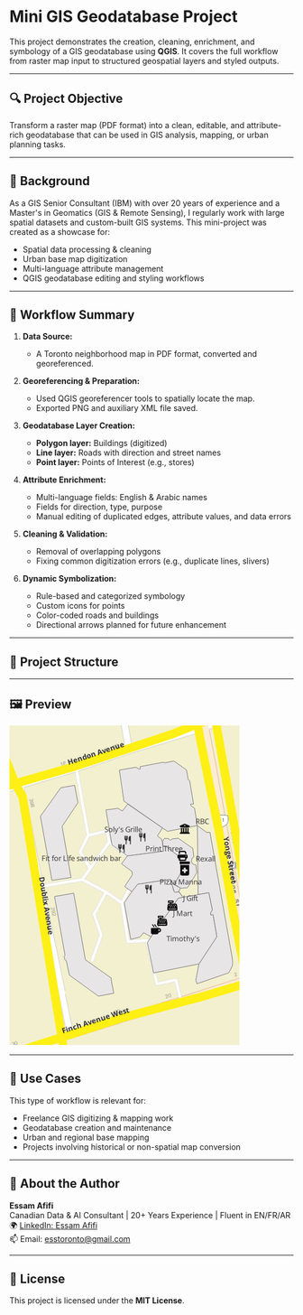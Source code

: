 # Mini GIS Geodatabase Project

This project demonstrates the creation, cleaning, enrichment, and symbology of a GIS geodatabase using **QGIS**. It covers the full workflow from raster map input to structured geospatial layers and styled outputs.

---

## 🔍 Project Objective

Transform a raster map (PDF format) into a clean, editable, and attribute-rich geodatabase that can be used in GIS analysis, mapping, or urban planning tasks.

---

## 🧠 Background

As a GIS Senior Consultant (IBM) with over 20 years of experience and a Master's in Geomatics (GIS & Remote Sensing), I regularly work with large spatial datasets and custom-built GIS systems. This mini-project was created as a showcase for:

- Spatial data processing & cleaning  
- Urban base map digitization  
- Multi-language attribute management  
- QGIS geodatabase editing and styling workflows

---

## 🔧 Workflow Summary

1. **Data Source:**  
   - A Toronto neighborhood map in PDF format, converted and georeferenced.

2. **Georeferencing & Preparation:**  
   - Used QGIS georeferencer tools to spatially locate the map.  
   - Exported PNG and auxiliary XML file saved.

3. **Geodatabase Layer Creation:**  
   - **Polygon layer:** Buildings (digitized)  
   - **Line layer:** Roads with direction and street names  
   - **Point layer:** Points of Interest (e.g., stores)  

4. **Attribute Enrichment:**  
   - Multi-language fields: English & Arabic names  
   - Fields for direction, type, purpose  
   - Manual editing of duplicated edges, attribute values, and data errors

5. **Cleaning & Validation:**  
   - Removal of overlapping polygons  
   - Fixing common digitization errors (e.g., duplicate lines, slivers)

6. **Dynamic Symbolization:**  
   - Rule-based and categorized symbology  
   - Custom icons for points  
   - Color-coded roads and buildings  
   - Directional arrows planned for future enhancement

---

## 📂 Project Structure


---

## 🖼️ Preview

![Final Map Output](screenshots/final.png)

---

## 💼 Use Cases

This type of workflow is relevant for:
- Freelance GIS digitizing & mapping work  
- Geodatabase creation and maintenance  
- Urban and regional base mapping  
- Projects involving historical or non-spatial map conversion

---

## 🙋 About the Author

**Essam Afifi**  
Canadian Data & AI Consultant | 20+ Years Experience | Fluent in EN/FR/AR  
🌍 [LinkedIn: Essam Afifi](https://www.linkedin.com/in/essam-afifi-a38a3a362/)  
📫 Email: esstoronto@gmail.com

---

## 📜 License

This project is licensed under the **MIT License**.
